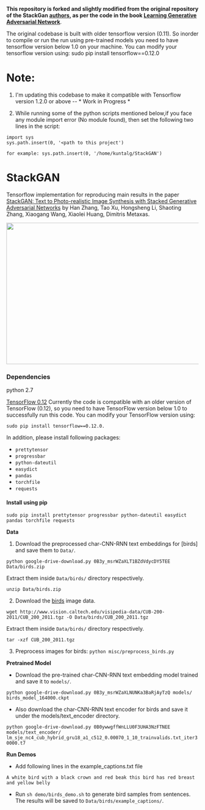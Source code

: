 **This repository is forked and slightly modified from the original repository of the StackGan [authors](https://github.com/hanzhanggit/StackGAN), as per the code in the book [Learning Generative Adversarial Network](https://github.com/Kuntal-G/Books/tree/master/Learning-Generative-Adversarial-Network/)**.


The original codebase is built with older tensorflow version (0.11).
So inorder to compile or run the run using pre-trained models you need to have tensorflow version below 1.0 on your machine. You can modify your tensorflow version using: 
sudo pip install tensorflow==0.12.0



# Note: 
1) I'm updating this codebase to make it compatible with Tensorflow version 1.2.0 or above -- * Work in Progress *

2) While running some of the python scripts mentioned below,if you face any module import error (No module found), then set the following two lines in the script:
```
import sys
sys.path.insert(0, '<path to this project') 

for example: sys.path.insert(0, '/home/kuntalg/StackGAN') 
```


# StackGAN

Tensorflow implementation for reproducing main results in the paper [StackGAN: Text to Photo-realistic Image Synthesis with Stacked Generative Adversarial Networks](https://arxiv.org/pdf/1612.03242v1.pdf) by Han Zhang, Tao Xu, Hongsheng Li, Shaoting Zhang, Xiaogang Wang,   Xiaolei Huang, Dimitris Metaxas.


<img src="examples/framework.jpg" width="850px" height="370px"/>


### Dependencies
python 2.7

[TensorFlow 0.12](https://www.tensorflow.org/get_started/os_setup)
Currently the code is compatible with an older version of TensorFlow
(0.12), so you need to have TensorFlow version below 1.0 to successfully
run this code. You can modify your TensorFlow version using: 

`sudo pip install tensorflow==0.12.0.`

In addition, please install following packages:
- `prettytensor`
- `progressbar`
- `python-dateutil`
- `easydict`
- `pandas`
- `torchfile`
- `requests`

#### Install using pip
`sudo pip install prettytensor progressbar python-dateutil easydict pandas torchfile requests`


**Data**

1. Download the preprocessed char-CNN-RNN text embeddings for [birds] and 
save them to `Data/`.

`python google-drive-download.py 0B3y_msrWZaXLT1BZdVdycDY5TEE Data/birds.zip`

Extract them inside `Data/birds/` directory respectively.

`unzip Data/birds.zip`
  
  
2. Download the [birds](http://www.vision.caltech.edu/visipedia/CUB-200-2011.html) image data. 

`wget http://www.vision.caltech.edu/visipedia-data/CUB-200-2011/CUB_200_2011.tgz -O Data/birds/CUB_200_2011.tgz`


Extract them inside `Data/birds/` directory respectively.

`tar -xzf CUB_200_2011.tgz`

3. Preprocess images for birds: `python misc/preprocess_birds.py`


**Pretrained Model**
- Download the pre-trained char-CNN-RNN text embedding model trained and save it to `models/`.

`python google-drive-download.py 0B3y_msrWZaXLNUNKa3BaRjAyTzQ models/ birds_model_164000.ckpt`


- Also download the char-CNN-RNN text encoder for birds and save it under the models/text_encoder directory.

`python google-drive-download.py 0B0ywwgffWnLLU0F3UHA3NzFTNEE models/text_encoder/  lm_sje_nc4_cub_hybrid_gru18_a1_c512_0.00070_1_10_trainvalids.txt_iter30000.t7
`


**Run Demos**

- Add following lines in the example_captions.txt file

`A white bird with a black crown and red beak
this bird has red breast and yellow belly`


- Run `sh demo/birds_demo.sh` to generate bird samples from sentences. The results will be saved to `Data/birds/example_captions/`.





